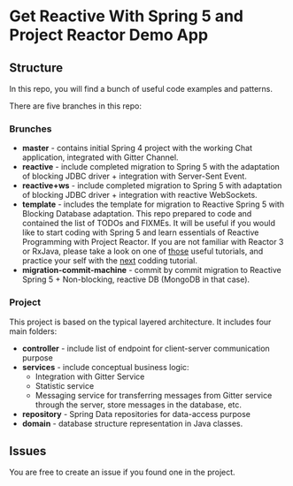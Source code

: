 # Get Reactive With Spring 5 and Project Reactor Demo App

## Structure 

  In this repo, you will find a bunch of useful code examples and patterns.
  
  There are five branches in this repo: 
  
### Brunches 

  - **master** - contains initial Spring 4 project with the working Chat application, integrated with Gitter Channel.
  - **reactive** - include completed migration to Spring 5 with the adaptation of blocking JDBC driver + integration with Server-Sent Event.
  - **reactive+ws** - include completed migration to Spring 5 with adaptation of blocking JDBC driver + integration with reactive WebSockets.
  - **template** - includes the template for migration to Reactive Spring 5 with Blocking Database adaptation. This repo prepared to code and contained the list of TODOs and FIXMEs. It will be useful if you would like to start coding with Spring 5 and learn essentials of Reactive Programming with Project Reactor. If you are not familiar with Reactor 3 or RxJava, please take a look on one of [those](https://projectreactor.io/learn) useful tutorials, and practice your self with the [next](https://tech.io/playgrounds/929/reactive-programming-with-reactor-3/Intro) codding tutorial.
  - **migration-commit-machine** - commit by commit migration to Reactive Spring 5 + Non-blocking, reactive DB (MongoDB in that case).

### Project 

This project is based on the typical layered architecture. It includes four main folders: 

  - **controller** - include list of endpoint for client-server communication purpose
  - **services** - include conceptual business logic: 
    - Integration with Gitter Service
    - Statistic service
    - Messaging service for transferring messages from Gitter service through the server, store messages in the database, etc.
  - **repository** - Spring Data repositories for data-access purpose
  - **domain** - database structure representation in Java classes.
  
## Issues

You are free to create an issue if you found one in the project.
